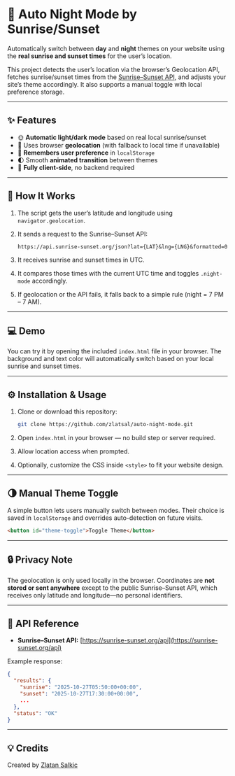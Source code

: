 # 🌅 Auto Night Mode by Sunrise/Sunset

Automatically switch between **day** and **night** themes on your website using the **real sunrise and sunset times** for the user’s location.

This project detects the user’s location via the browser’s Geolocation API, fetches sunrise/sunset times from the [Sunrise–Sunset API](https://sunrise-sunset.org/api), and adjusts your site’s theme accordingly. It also supports a manual toggle with local preference storage.

---

## ✨ Features

* 🌞 **Automatic light/dark mode** based on real local sunrise/sunset
* 📍 Uses browser **geolocation** (with fallback to local time if unavailable)
* 💾 **Remembers user preference** in `localStorage`
* 🌓 Smooth **animated transition** between themes
* 🔧 **Fully client-side**, no backend required

---

## 🧠 How It Works

1. The script gets the user’s latitude and longitude using `navigator.geolocation`.
2. It sends a request to the Sunrise–Sunset API:

   ```
   https://api.sunrise-sunset.org/json?lat={LAT}&lng={LNG}&formatted=0
   ```
3. It receives sunrise and sunset times in UTC.
4. It compares those times with the current UTC time and toggles `.night-mode` accordingly.
5. If geolocation or the API fails, it falls back to a simple rule (night = 7 PM – 7 AM).

---

## 💻 Demo

You can try it by opening the included `index.html` file in your browser.
The background and text color will automatically switch based on your local sunrise and sunset times.

---

## ⚙️ Installation & Usage

1. Clone or download this repository:

   ```bash
   git clone https://github.com/zlatsal/auto-night-mode.git
   ```
2. Open `index.html` in your browser — no build step or server required.
3. Allow location access when prompted.
4. Optionally, customize the CSS inside `<style>` to fit your website design.

---

## 🌗 Manual Theme Toggle

A simple button lets users manually switch between modes.
Their choice is saved in `localStorage` and overrides auto-detection on future visits.

```html
<button id="theme-toggle">Toggle Theme</button>
```

---

## 🔒 Privacy Note

The geolocation is only used locally in the browser.
Coordinates are **not stored or sent anywhere** except to the public Sunrise–Sunset API, which receives only latitude and longitude—no personal identifiers.

---

## 🧩 API Reference

* **Sunrise–Sunset API:**
  [https://sunrise-sunset.org/api](https://sunrise-sunset.org/api)

Example response:

```json
{
  "results": {
    "sunrise": "2025-10-27T05:50:00+00:00",
    "sunset": "2025-10-27T17:30:00+00:00",
    ...
  },
  "status": "OK"
}
```

---

## 💡 Credits

Created by [Zlatan Salkic](https://github.com/zlatsal)
